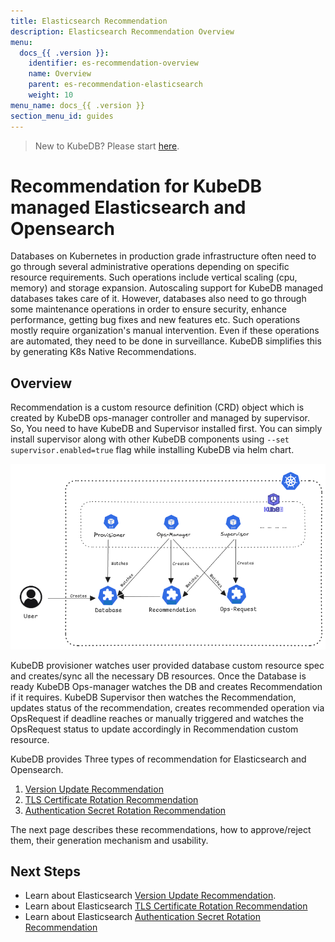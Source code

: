 ```yaml
---
title: Elasticsearch Recommendation
description: Elasticsearch Recommendation Overview
menu:
  docs_{{ .version }}:
    identifier: es-recommendation-overview
    name: Overview
    parent: es-recommendation-elasticsearch
    weight: 10
menu_name: docs_{{ .version }}
section_menu_id: guides
---
```


> New to KubeDB? Please start [here](/docs/README.md).

# Recommendation for KubeDB managed Elasticsearch and Opensearch

Databases on Kubernetes in production grade infrastructure often need to go through several administrative operations depending on specific resource requirements. Such operations include vertical scaling (cpu, memory) and storage expansion. Autoscaling support for KubeDB managed databases takes care of it. However, databases also need to go through some maintenance operations in order to ensure security, enhance performance, getting bug fixes and new features etc. Such operations mostly require organization's manual intervention. Even if these operations are automated, they need to be done in surveillance. KubeDB simplifies this by generating K8s Native Recommendations. 

## Overview

Recommendation is a custom resource definition (CRD) object which is created by KubeDB ops-manager controller and managed by supervisor. So, You need to have KubeDB and Supervisor installed first. You can simply install supervisor along with other KubeDB components using `--set supervisor.enabled=true` flag while installing KubeDB via helm chart.

<p align="center">
<img alt="Recommendation Generation"  src="/docs/guides/elasticsearch/recommendation/images/recommendation-generation.png">
</p>

KubeDB provisioner watches user provided database custom resource spec and creates/sync all the necessary DB resources. Once the Database is ready KubeDB Ops-manager watches the DB and creates Recommendation if it requires. KubeDB Supervisor then watches the Recommendation, updates status of the recommendation, creates recommended operation via OpsRequest if deadline reaches or manually triggered and watches the OpsRequest status to update accordingly in Recommendation custom resource.

KubeDB provides Three types of recommendation for Elasticsearch and Opensearch.

1. [Version Update Recommendation](/docs/guides/elasticsearch/recommendation/version-update-recommendation.md)
2. [TLS Certificate Rotation Recommendation](/docs/guides/elasticsearch/recommendation/rotate-tls-recommendation.md)
3. [Authentication Secret Rotation Recommendation](/docs/guides/elasticsearch/recommendation/rotate-auth-recommendation.md)

The next page describes these recommendations, how to approve/reject them, their generation mechanism and usability.

## Next Steps

- Learn about Elasticsearch [Version Update Recommendation](/docs/guides/elasticsearch/recommendation/version-update-recommendation.md).
- Learn about Elasticsearch [TLS Certificate Rotation Recommendation](/docs/guides/elasticsearch/recommendation/rotate-tls-recommendation.md)
- Learn about Elasticsearch [Authentication Secret Rotation Recommendation](/docs/guides/elasticsearch/recommendation/rotate-auth-recommendation.md)
